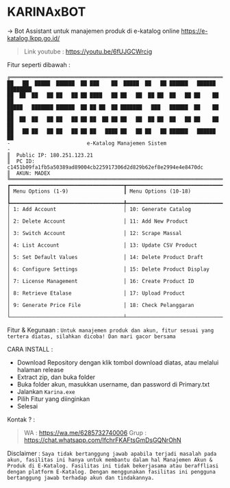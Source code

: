 # KARINAxBOT
-> Bot Assistant untuk manajemen produk di e-katalog online https://e-katalog.lkpp.go.id/

> Link youtube :
> https://youtu.be/6fUJGCWrcig

Fitur seperti dibawah : 
```
╔═══════════════════════════════════════════════════════════════════════════╗
██   ██  █████  ██████  ██ ███    ██  █████  ██   ██ ██████   ██████  ████████ 
██  ██  ██   ██ ██   ██ ██ ████   ██ ██   ██  ██ ██  ██   ██ ██    ██    ██    
█████   ███████ ██████  ██ ██ ██  ██ ███████   ███   ██████  ██    ██    ██    
██  ██  ██   ██ ██   ██ ██ ██  ██ ██ ██   ██  ██ ██  ██   ██ ██    ██    ██    
██   ██ ██   ██ ██   ██ ██ ██   ████ ██   ██ ██   ██ ██████   ██████     ██    
-                         e-Katalog Manajemen Sistem                        -
║  Public IP: 180.251.123.21
║  PC ID: c1451b09fa1fb5a50389ad89004cb225917306d2d829b62ef8e2994e4e8470dc
║  AKUN: MADEX
╚═══════════════════════════════════════════════════════════════════════════╝
┏━━━━━━━━━━━━━━━━━━━━━━━━━━━━━━━━━━━━━┳━━━━━━━━━━━━━━━━━━━━━━━━━━━━━━━━━━━━━┓
┃ Menu Options (1-9)                  ┃ Menu Options (10-18)                ┃
┡━━━━━━━━━━━━━━━━━━━━━━━━━━━━━━━━━━━━━╇━━━━━━━━━━━━━━━━━━━━━━━━━━━━━━━━━━━━━┩
│ 1: Add Account                      │ 10: Generate Catalog                │
│ 2: Delete Account                   │ 11: Add New Product                 │
│ 3: Switch Account                   │ 12: Scrape Massal                   │
│ 4: List Account                     │ 13: Update CSV Product              │
│ 5: Set Default Values               │ 14: Delete Product Draft            │
│ 6: Configure Settings               │ 15: Delete Product Display          │
│ 7: License Management               │ 16: Create Product ID               │
│ 8: Retrieve Etalase                 │ 17: Upload Product                  │
│ 9: Generate Price File              │ 18: Check Pelanggaran               │
└─────────────────────────────────────┴─────────────────────────────────────┘
```
Fitur & Kegunaan : `Untuk manajemen produk dan akun, fitur sesuai yang tertera diatas, silahkan dicoba! Dan mari gacor bersama`

CARA INSTALL : 
- Download Repository dengan klik tombol download diatas, atau melalui halaman release
- Extract zip, dan buka folder
- Buka folder akun, masukkan username, dan password di Primary.txt
- Jalankan `Karina.exe`
- Pilih Fitur yang diinginkan
- Selesai

Kontak ? :
> WA : https://wa.me/6285732740006
> Grup : https://chat.whatsapp.com/IfchrFKAFtsGmDsGQNrOhN

Disclaimer : `Saya tidak bertanggung jawab apabila terjadi masalah pada akun, fasilitas ini hanya untuk membantu dalam hal Manajemen Akun & Produk di E-Katalog. Fasilitas ini tidak bekerjasama atau beraffliasi dengan platform E-Katalog. Dengan menggunakan fasilitas ini pengguna bertanggung jawab terhadap akun dan tindakannya.`
